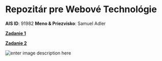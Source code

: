 # Repozitár pre Webové Technológie

**AIS ID**: 91982
**Meno & Priezvisko**: Samuel Adler

**[Zadanie 1](https://github.com/mask1to/webtechZadania/tree/master/zadanie1)**

**[Zadanie 2](https://github.com/mask1to/webtechZadania/tree/master/zadanie2)**

![enter image description here](https://i.imgflip.com/4g9xvr.jpg)



